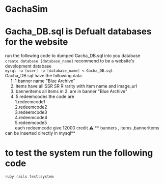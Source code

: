 
# GachaSim

# Gacha_DB.sql is Defualt databases for the website 
run the following code to dumped Gacha_DB.sql into you database <br />
``` create database [database_name] ``` recommend to be a website's development database<br /> 
``` mysql -u [user] -p [database_name] < Gacha_DB.sql ``` <br />
  Gacha_DB.sql have the following data <br />
    &emsp; 1. 1 banner name "Blue Archive" <br />
    &emsp; 2. items have all SSR SR R rarity with item name and image_url <br />
    &emsp; 3. banneritems all items in 2. are in banner "Blue Archive" <br />
    &emsp; 4. 5 redeemcodes the code are <br />
      &emsp;&emsp; 1.redeemcode1 <br />
      &emsp;&emsp; 2.redeemcode2 <br />
      &emsp;&emsp; 3.redeemcode3 <br />
      &emsp;&emsp; 4.redeemcode4 <br />
      &emsp;&emsp; 5.redeemcode5 <br />
      &emsp;&emsp; each redeemcode give 12000 credit
:warning: ** banners , items ,banneritems can be inserted directly in mysql**

# to test the system run the following code <br /> 
```ruby rails test:system ```<br /> 
